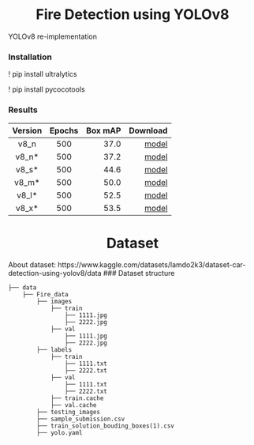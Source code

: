 <H1 align="center">Fire Detection using YOLOv8</H1>

YOLOv8 re-implementation

### Installation
! pip install ultralytics

! pip install pycocotools

### Results

| Version | Epochs | Box mAP |                                                                                  Download |
|:-------:|:------:|--------:|------------------------------------------------------------------------------------------:|
|  v8_n   |  500   |    37.0 |                                                                [model](./weights/best.pt) |
|  v8_n*  |  500   |    37.2 | [model](https://github.com/jahongir7174/YOLOv8-pt/releases/download/v0.0.1-alpha/v8_n.pt) |
|  v8_s*  |  500   |    44.6 | [model](https://github.com/jahongir7174/YOLOv8-pt/releases/download/v0.0.1-alpha/v8_s.pt) |
|  v8_m*  |  500   |    50.0 | [model](https://github.com/jahongir7174/YOLOv8-pt/releases/download/v0.0.1-alpha/v8_m.pt) |
|  v8_l*  |  500   |    52.5 | [model](https://github.com/jahongir7174/YOLOv8-pt/releases/download/v0.0.1-alpha/v8_l.pt) |
|  v8_x*  |  500   |    53.5 | [model](https://github.com/jahongir7174/YOLOv8-pt/releases/download/v0.0.1-alpha/v8_x.pt) |


<H1 align="center"> Dataset </H1>
About dataset: https://www.kaggle.com/datasets/lamdo2k3/dataset-car-detection-using-yolov8/data
### Dataset structure

    ├── data 
        ├── Fire_data
            ├── images
                ├── train
                    ├── 1111.jpg
                    ├── 2222.jpg
                ├── val
                    ├── 1111.jpg
                    ├── 2222.jpg
            ├── labels
                ├── train
                    ├── 1111.txt
                    ├── 2222.txt
                ├── val
                    ├── 1111.txt
                    ├── 2222.txt
                ├── train.cache
                ├── val.cache
            ├── testing_images
            ├── sample_submission.csv
            ├── train_solution_bouding_boxes(1).csv
            ├── yolo.yaml
        
        
        
            
        
        





                
